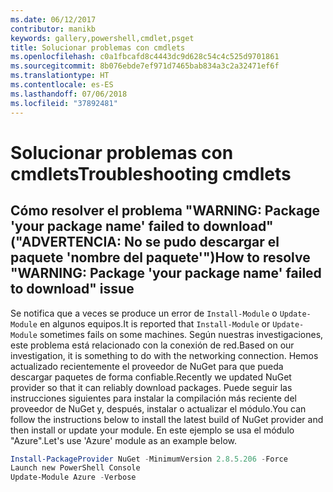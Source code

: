 ```yaml
---
ms.date: 06/12/2017
contributor: manikb
keywords: gallery,powershell,cmdlet,psget
title: Solucionar problemas con cmdlets
ms.openlocfilehash: c0a1fbcafd8c4443dc9d628c54c4c525d9701861
ms.sourcegitcommit: 8b076ebde7ef971d7465bab834a3c2a32471ef6f
ms.translationtype: HT
ms.contentlocale: es-ES
ms.lasthandoff: 07/06/2018
ms.locfileid: "37892481"
---
```

# <a name="troubleshooting-cmdlets"></a><span data-ttu-id="10030-103">Solucionar problemas con cmdlets</span><span class="sxs-lookup"><span data-stu-id="10030-103">Troubleshooting cmdlets</span></span>

## <a name="how-to-resolve-warning-package-your-package-name-failed-to-download-issue"></a><span data-ttu-id="10030-104">Cómo resolver el problema "WARNING: Package 'your package name' failed to download" ("ADVERTENCIA: No se pudo descargar el paquete 'nombre del paquete'")</span><span class="sxs-lookup"><span data-stu-id="10030-104">How to resolve "WARNING: Package 'your package name' failed to download" issue</span></span>

<span data-ttu-id="10030-105">Se notifica que a veces se produce un error de `Install-Module` o `Update-Module` en algunos equipos.</span><span class="sxs-lookup"><span data-stu-id="10030-105">It is reported that `Install-Module` or `Update-Module` sometimes fails on some machines.</span></span>
<span data-ttu-id="10030-106">Según nuestras investigaciones, este problema está relacionado con la conexión de red.</span><span class="sxs-lookup"><span data-stu-id="10030-106">Based on our investigation, it is something to do with the networking connection.</span></span>
<span data-ttu-id="10030-107">Hemos actualizado recientemente el proveedor de NuGet para que pueda descargar paquetes de forma confiable.</span><span class="sxs-lookup"><span data-stu-id="10030-107">Recently we updated NuGet provider so that it can reliably download packages.</span></span>
<span data-ttu-id="10030-108">Puede seguir las instrucciones siguientes para instalar la compilación más reciente del proveedor de NuGet y, después, instalar o actualizar el módulo.</span><span class="sxs-lookup"><span data-stu-id="10030-108">You can follow the instructions below to install the latest build of NuGet provider and then install or update your module.</span></span>
<span data-ttu-id="10030-109">En este ejemplo se usa el módulo "Azure".</span><span class="sxs-lookup"><span data-stu-id="10030-109">Let's use 'Azure' module as an example below.</span></span>

```powershell
Install-PackageProvider NuGet -MinimumVersion 2.8.5.206 -Force
Launch new PowerShell Console
Update-Module Azure -Verbose
```